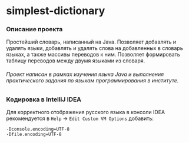 # simplest-dictionary
### Описание проекта
Простейший словарь, написанный на Java. Позволяет добавлять и удалять языки, добавлять и удалять слова на добавленных в словарь языках, а также массивы переводов к ним. Позволяет формировать таблицу переводов между двумя языками из словаря.

###### *Проект написан в рамках изучения языка Java и выполнения практического задания по языкам программирования в институте.*

### Кодировка в IntelliJ IDEA
Для корректного отображения русского языка в консоли IDEA рекомендуется в `Help` -> `Edit Custom VM Options` добавить:

    -Dconsole.encoding=UTF-8
    -Dfile.encoding=UTF-8
